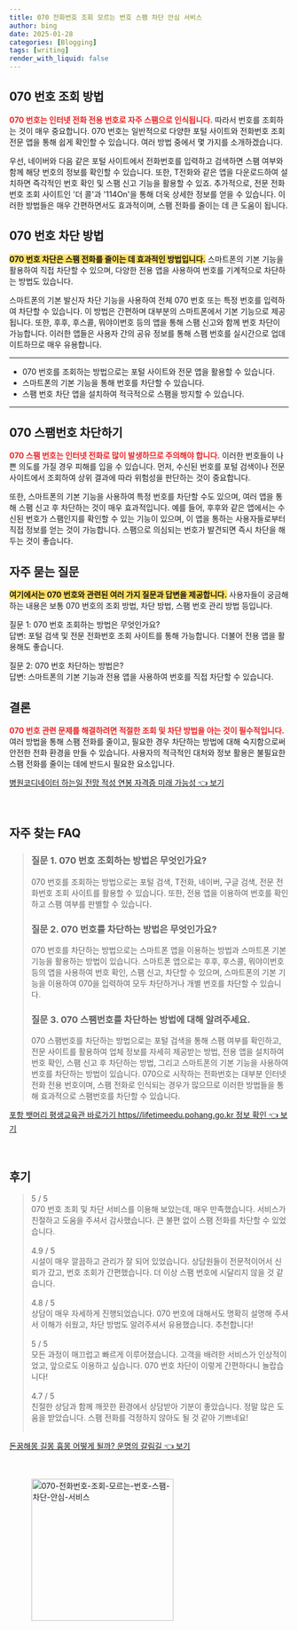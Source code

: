 ```yaml
---
title: 070 전화번호 조회 모르는 번호 스팸 차단 안심 서비스
author: bing
date: 2025-01-28
categories: [Blogging]
tags: [writing]
render_with_liquid: false
---
```



<h2 id='070번호_조회'>070 번호 조회 방법</h2>

<p><b><span style="color: #ee2323;">070 번호는 인터넷 전화 전용 번호로 자주 스팸으로 인식됩니다.</span></b> 따라서 번호를 조회하는 것이 매우 중요합니다. 070 번호는 일반적으로 다양한 포털 사이트와 전화번호 조회 전문 앱을 통해 쉽게 확인할 수 있습니다. 여러 방법 중에서 몇 가지를 소개하겠습니다.</p>

<p>우선, 네이버와 다음 같은 포털 사이트에서 전화번호를 입력하고 검색하면 스팸 여부와 함께 해당 번호의 정보를 확인할 수 있습니다. 또한, T전화와 같은 앱을 다운로드하여 설치하면 즉각적인 번호 확인 및 스팸 신고 기능을 활용할 수 있죠. 추가적으로, 전문 전화번호 조회 사이트인 '더 콜'과 '114On'을 통해 더욱 상세한 정보를 얻을 수 있습니다. 이러한 방법들은 매우 간편하면서도 효과적이며, 스팸 전화를 줄이는 데 큰 도움이 됩니다.</p>

<h2 id='070번호_차단'>070 번호 차단 방법</h2>

<p><b><span style="background-color: #ffe066;">070 번호 차단은 스팸 전화를 줄이는 데 효과적인 방법입니다.</span></b> 스마트폰의 기본 기능을 활용하여 직접 차단할 수 있으며, 다양한 전용 앱을 사용하여 번호를 기계적으로 차단하는 방법도 있습니다.</p>

<p>스마트폰의 기본 발신자 차단 기능을 사용하여 전체 070 번호 또는 특정 번호를 입력하여 차단할 수 있습니다. 이 방법은 간편하며 대부분의 스마트폰에서 기본 기능으로 제공됩니다. 또한, 후후, 후스콜, 뭐야이번호 등의 앱을 통해 스팸 신고와 함께 번호 차단이 가능합니다. 이러한 앱들은 사용자 간의 공유 정보를 통해 스팸 번호를 실시간으로 업데이트하므로 매우 유용합니다.</p>

<hr />

<ul>
    <li>070 번호를 조회하는 방법으로는 포털 사이트와 전문 앱을 활용할 수 있습니다.</li>
    <li>스마트폰의 기본 기능을 통해 번호를 차단할 수 있습니다.</li>
    <li>스팸 번호 차단 앱을 설치하여 적극적으로 스팸을 방지할 수 있습니다.</li>
</ul>

<hr />

<h2 id='070스팸번호_차단'>070 스팸번호 차단하기</h2>

<p><b><span style="color: #ee2323;">070 스팸 번호는 인터넷 전화로 많이 발생하므로 주의해야 합니다.</span></b> 이러한 번호들이 나쁜 의도를 가질 경우 피해를 입을 수 있습니다. 먼저, 수신된 번호를 포털 검색이나 전문 사이트에서 조회하여 상위 결과에 따라 위험성을 판단하는 것이 중요합니다.</p>

<p>또한, 스마트폰의 기본 기능을 사용하여 특정 번호를 차단할 수도 있으며, 여러 앱을 통해 스팸 신고 후 차단하는 것이 매우 효과적입니다. 예를 들어, 후후와 같은 앱에서는 수신된 번호가 스팸인지를 확인할 수 있는 기능이 있으며, 이 앱을 통하는 사용자들로부터 직접 정보를 얻는 것이 가능합니다. 스팸으로 의심되는 번호가 발견되면 즉시 차단을 해 두는 것이 좋습니다.</p>

<h2 id='자주_묻는_질문'>자주 묻는 질문</h2>

<p><b><span style="background-color: #ffe066;">여기에서는 070 번호와 관련된 여러 가지 질문과 답변을 제공합니다.</span></b> 사용자들이 궁금해하는 내용은 보통 070 번호의 조회 방법, 차단 방법, 스팸 번호 관리 방법 등입니다.</p>

<p>질문 1: 070 번호 조회하는 방법은 무엇인가요?<br>
답변: 포털 검색 및 전문 전화번호 조회 사이트를 통해 가능합니다. 더불어 전용 앱을 활용해도 좋습니다.</p>

<p>질문 2: 070 번호 차단하는 방법은?<br>
답변: 스마트폰의 기본 기능과 전용 앱을 사용하여 번호를 직접 차단할 수 있습니다.</p>

<h2 id='결론'>결론</h2>

<p><b><span style="color: #ee2323;">070 번호 관련 문제를 해결하려면 적절한 조회 및 차단 방법을 아는 것이 필수적입니다.</span></b> 여러 방법을 통해 스팸 전화를 줄이고, 필요한 경우 차단하는 방법에 대해 숙지함으로써 안전한 전화 환경을 만들 수 있습니다. 사용자의 적극적인 대처와 정보 활용은 불필요한 스팸 전화를 줄이는 데에 반드시 필요한 요소입니다.</p>


<p><a class="click-button" title="병원코디네이터 하는일 전망 적성 연봉 자격증 미래 가능성" href="https://adkhouse.github.io/posts/%EB%B3%91%EC%9B%90%EC%BD%94%EB%94%94%EB%84%A4%EC%9D%B4%ED%84%B0-%ED%95%98%EB%8A%94%EC%9D%BC-%EC%A0%84%EB%A7%9D-%EC%A0%81%EC%84%B1-%EC%97%B0%EB%B4%89-%EC%9E%90%EA%B2%A9%EC%A6%9D-%EB%AF%B8%EB%9E%98-%EA%B0%80%EB%8A%A5%EC%84%B1/" rel="dofollow">병원코디네이터 하는일 전망 적성 연봉 자격증 미래 가능성 👈 보기</a></p><br>
<h2 id='자주_찾는_FAQ'>자주 찾는 FAQ</h2>
<div itemscope="" itemtype="https://schema.org/FAQPage"> 
<blockquote> 
<div itemscope="" itemprop="mainEntity" itemtype="https://schema.org/Question"> 
<h3 itemprop="name">질문 1. 070 번호 조회하는 방법은 무엇인가요?</h3> 
<div itemscope="" itemprop="acceptedAnswer" itemtype="https://schema.org/Answer"> 
<span itemprop="text"> 
<p>070 번호를 조회하는 방법으로는 포털 검색, T전화, 네이버, 구글 검색, 전문 전화번호 조회 사이트를 활용할 수 있습니다. 또한, 전용 앱을 이용하여 번호를 확인하고 스팸 여부를 판별할 수 있습니다.</p> 
</span> 
</div> 
</div> 

<div itemscope="" itemprop="mainEntity" itemtype="https://schema.org/Question"> 
<h3 itemprop="name">질문 2. 070 번호를 차단하는 방법은 무엇인가요?</h3> 
<div itemscope="" itemprop="acceptedAnswer" itemtype="https://schema.org/Answer"> 
<span itemprop="text"> 
<p>070 번호를 차단하는 방법으로는 스마트폰 앱을 이용하는 방법과 스마트폰 기본 기능을 활용하는 방법이 있습니다. 스마트폰 앱으로는 후후, 후스콜, 뭐야이번호 등의 앱을 사용하여 번호 확인, 스팸 신고, 차단할 수 있으며, 스마트폰의 기본 기능을 이용하여 070을 입력하여 모두 차단하거나 개별 번호를 차단할 수 있습니다.</p> 
</span> 
</div> 
</div> 

<div itemscope="" itemprop="mainEntity" itemtype="https://schema.org/Question"> 
<h3 itemprop="name">질문 3. 070 스팸번호를 차단하는 방법에 대해 알려주세요.</h3> 
<div itemscope="" itemprop="acceptedAnswer" itemtype="https://schema.org/Answer"> 
<span itemprop="text"> 
<p>070 스팸번호를 차단하는 방법으로는 포털 검색을 통해 스팸 여부를 확인하고, 전문 사이트를 활용하여 업체 정보를 자세히 제공받는 방법, 전용 앱을 설치하여 번호 확인, 스팸 신고 후 차단하는 방법, 그리고 스마트폰의 기본 기능을 사용하여 번호를 차단하는 방법이 있습니다. 070으로 시작하는 전화번호는 대부분 인터넷 전화 전용 번호이며, 스팸 전화로 인식되는 경우가 많으므로 이러한 방법들을 통해 효과적으로 스팸번호를 차단할 수 있습니다.</p> 
</span> 
</div> 
</div> 
</blockquote> 
</div>
<p><a class="click-button" title="포항 뱃머리 평생교육관 바로가기 https//lifetimeedu.pohang.go.kr 정보 확인" href="https://adkhouse.github.io/posts/%ED%8F%AC%ED%95%AD-%EB%B1%83%EB%A8%B8%EB%A6%AC-%ED%8F%89%EC%83%9D%EA%B5%90%EC%9C%A1%EA%B4%80-%EB%B0%94%EB%A1%9C%EA%B0%80%EA%B8%B0-httpslifetimeedu.pohang.go.kr-%EC%A0%95%EB%B3%B4-%ED%99%95%EC%9D%B8/" rel="dofollow">포항 뱃머리 평생교육관 바로가기 https//lifetimeedu.pohang.go.kr 정보 확인 👈 보기</a></p><br>
<h2 id='후기'>후기</h2>
<div itemscope itemtype="https://schema.org/Product">
  <blockquote>
  <div itemprop="review" itemscope itemtype="https://schema.org/Review">
      <div itemprop="reviewRating" itemscope itemtype="https://schema.org/Rating"> <span itemprop="ratingValue">5</span> / <span itemprop="bestRating">5</span> </div>
      <span itemprop="reviewBody">070 번호 조회 및 차단 서비스를 이용해 보았는데, 매우 만족했습니다. 서비스가 친절하고 도움을 주셔서 감사했습니다. 큰 불편 없이 스팸 전화를 차단할 수 있었습니다.</span>
  </div>
  <br>
  <div itemprop="review" itemscope itemtype="https://schema.org/Review">
      <div itemprop="reviewRating" itemscope itemtype="https://schema.org/Rating"> <span itemprop="ratingValue">4.9</span> / <span itemprop="bestRating">5</span> </div>
      <span itemprop="reviewBody">시설이 매우 깔끔하고 관리가 잘 되어 있었습니다. 상담원들이 전문적이어서 신뢰가 갔고, 번호 조회가 간편했습니다. 더 이상 스팸 번호에 시달리지 않을 것 같습니다.</span>
  </div>
  <br>
  <div itemprop="review" itemscope itemtype="https://schema.org/Review">
      <div itemprop="reviewRating" itemscope itemtype="https://schema.org/Rating"> <span itemprop="ratingValue">4.8</span> / <span itemprop="bestRating">5</span> </div>
      <span itemprop="reviewBody">상담이 매우 자세하게 진행되었습니다. 070 번호에 대해서도 명확히 설명해 주셔서 이해가 쉬웠고, 차단 방법도 알려주셔서 유용했습니다. 추천합니다!</span>
  </div>
  <br>
  <div itemprop="review" itemscope itemtype="https://schema.org/Review">
      <div itemprop="reviewRating" itemscope itemtype="https://schema.org/Rating"> <span itemprop="ratingValue">5</span> / <span itemprop="bestRating">5</span> </div>
      <span itemprop="reviewBody">모든 과정이 매끄럽고 빠르게 이루어졌습니다. 고객을 배려한 서비스가 인상적이었고, 앞으로도 이용하고 싶습니다. 070 번호 차단이 이렇게 간편하다니 놀랍습니다!</span>
  </div>
  <br>
  <div itemprop="review" itemscope itemtype="https://schema.org/Review">
      <div itemprop="reviewRating" itemscope itemtype="https://schema.org/Rating"> <span itemprop="ratingValue">4.7</span> / <span itemprop="bestRating">5</span> </div>
      <span itemprop="reviewBody">친절한 상담과 함께 깨끗한 환경에서 상담받아 기분이 좋았습니다. 정말 많은 도움을 받았습니다. 스팸 전화를 걱정하지 않아도 될 것 같아 기쁘네요!</span>
  </div>
  <br>
  </blockquote>
</div>
<p><a class="click-button" title="돈꿈해몽 길몽 흉몽 어떻게 될까? 운명의 갈림길" href="https://adkhouse.github.io/posts/%EB%8F%88%EA%BF%88%ED%95%B4%EB%AA%BD-%EA%B8%B8%EB%AA%BD-%ED%9D%89%EB%AA%BD-%EC%96%B4%EB%96%BB%EA%B2%8C-%EB%90%A0%EA%B9%8C-%EC%9A%B4%EB%AA%85%EC%9D%98-%EA%B0%88%EB%A6%BC%EA%B8%B8/" rel="dofollow">돈꿈해몽 길몽 흉몽 어떻게 될까? 운명의 갈림길 👈 보기</a></p><br>
<figure class="image"><img src="https://adkhouse.github.io/assets/img/thumbnail/070-전화번호-조회-모르는-번호-스팸-차단-안심-서비스.webp" alt="070-전화번호-조회-모르는-번호-스팸-차단-안심-서비스" width="256" height="256"></figure>